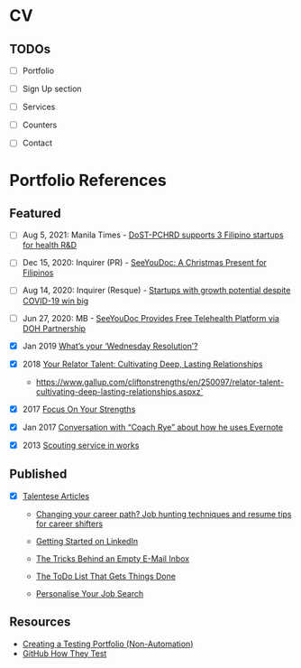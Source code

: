 # CV

## TODOs

- [ ] Portfolio
- [ ] Sign Up section
- [ ] Services
- [ ] Counters
- [ ] Contact


# Portfolio References

## Featured

- [ ] Aug 5, 2021: Manila Times - [DoST-PCHRD supports 3 Filipino startups for health R&D](https://www.manilatimes.net/2021/08/05/public-square/dost-pchrd-supports-3-filipino-startups-for-health-rd/1809676)
- [ ] Dec 15, 2020: Inquirer (PR) - [SeeYouDoc: A Christmas Present for Filipinos](https://technology.inquirer.net/106486/seeyoudoc-a-christmas-present-for-filipinos)
- [ ] Aug 14, 2020: Inquirer (Resque) - [Startups with growth potential despite COVID-19 win big](https://business.inquirer.net/305212/startups-with-growth-potential-despite-covid-19-win-big#ixzz7LXTj1qPZ)
- [ ] Jun 27, 2020: MB - [SeeYouDoc Provides Free Telehealth Platform via DOH Partnership](https://mb.com.ph/2020/06/27/seeyoudoc-provides-free-telehealth-platform-via-doh-partnership/)

- [x] Jan 2019 [What’s your ‘Wednesday Resolution’?](https://businessmirror.com.ph/2017/01/24/whats-wednesday-resolution/)
- [x] 2018 [Your Relator Talent: Cultivating Deep, Lasting Relationships](https://www.spreaker.com/user/gallupstrengthscenter/gallup-theme-thursday-season-3-relator) 
    - https://www.gallup.com/cliftonstrengths/en/250097/relator-talent-cultivating-deep-lasting-relationships.aspxz`
- [x] 2017 [Focus On Your Strengths](https://www.udemy.com/course/focus-on-your-strengths/)
- [x] Jan 2017 [Conversation with “Coach Rye” about how he uses Evernote](http://clrdigitalmedia.com/conversation-with-coach-rye-about-how-he-uses-evernote-009tedp/)
- [x] 2013 [Scouting service in works](https://www.philstar.com/sports/2013/01/25/900930/scouting-service-works)

## Published

- [x] [Talentese Articles](https://www.talentese.com/?s=ryan+salvanera&et_pb_searchform_submit=et_search_proccess&et_pb_include_posts=yes)
    - [Changing your career path? Job hunting techniques and resume tips for career shifters](https://www.talentese.com/job-hunting-techniques-and-resume-tips-for-career-shifters/)
    - [Getting Started on LinkedIn](https://www.talentese.com/getting-started-on-linkedin/)

    - [The Tricks Behind an Empty E-Mail Inbox](https://www.talentese.com/the-tricks-behind-an-empty-inbox/)
    - [The ToDo List That Gets Things Done](https://www.talentese.com/the-list-that-gets-things-done/)
    - [Personalise Your Job Search](https://www.talentese.com/personalize-your-job-search/)

## Resources

- [Creating a Testing Portfolio (Non-Automation)](https://theqaconnection.com/2021/01/06/test-portfolio/)
- [GitHub How They Test](https://github.com/abhivaikar/howtheytest)